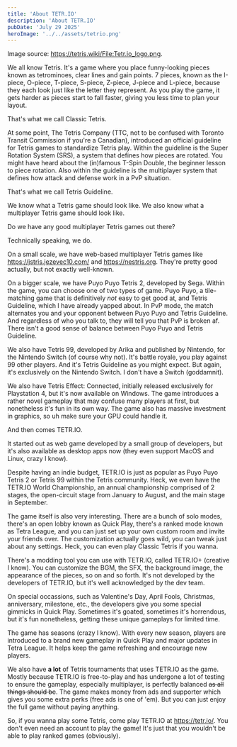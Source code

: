 ```yaml
---
title: 'About TETR.IO'
description: 'About TETR.IO'
pubDate: 'July 29 2025'
heroImage: '../../assets/tetrio.png'
---
```


Image source: https://tetris.wiki/File:Tetr.io_logo.png.

We all know Tetris. It's a game where you place funny-looking pieces known as tetrominoes, clear lines and gain points. 7 pieces, known as the I-piece, O-piece, T-piece, S-piece, Z-piece, J-piece and L-piece, because they each look just like the letter they represent. As you play the game, it gets harder as pieces start to fall faster, giving you less time to plan your layout.

That's what we call Classic Tetris.

At some point, The Tetris Company (TTC, not to be confused with Toronto Transit Commission if you're a Canadian), introduced an official guideline for Tetris games to standardize Tetris play. Within the guideline is the Super Rotation System (SRS), a system that defines how pieces are rotated. You might have heard about the (in)famous T-Spin Double, the beginner lesson to piece rotation. Also within the guideline is the multiplayer system that defines how attack and defense work in a PvP situation.

That's what we call Tetris Guideline.

We know what a Tetris game should look like. We also know what a multiplayer Tetris game should look like.

Do we have any good multiplayer Tetris games out there?

Technically speaking, we do.

On a small scale, we have web-based multiplayer Tetris games like https://jstris.jezevec10.com/ and https://nestris.org. They're pretty good actually, but not exactly well-known.

On a bigger scale, we have Puyo Puyo Tetris 2, developed by Sega. Within the game, you can choose one of two types of game. Puyo Puyo, a tile-matching game that is definitively *not* easy to get good at, and Tetris Guideline, which I have already yapped about. In PvP mode, the match alternates you and your opponent between Puyo Puyo and Tetris Guideline. And regardless of who you talk to, they will tell you that PvP is broken af. There isn't a good sense of balance between Puyo Puyo and Tetris Guideline.

We also have Tetris 99, developed by Arika and published by Nintendo, for the Nintendo Switch (of course why not). It's battle royale, you play against 99 other players. And it's Tetris Guideline as you might expect. But again, it's exclusively on the Nintendo Switch. I don't have a Switch (goddamnit).

We also have Tetris Effect: Connected, initially released exclusively for Playstation 4, but it's now available on Windows. The game introduces a rather novel gameplay that may confuse many players at first, but nonetheless it's fun in its own way. The game also has massive investment in graphics, so uh make sure your GPU could handle it.

And then comes TETR.IO.

It started out as web game developed by a small group of developers, but it's also available as desktop apps now (they even support MacOS and Linux, crazy I know).

Despite having an indie budget, TETR.IO is just as popular as Puyo Puyo Tetris 2 or Tetris 99 within the Tetris community. Heck, we even have the TETR.IO World Championship, an annual championship comprised of 2 stages, the open-circuit stage from January to August, and the main stage in September.

The game itself is also very interesting. There are a bunch of solo modes, there's an open lobby known as Quick Play, there's a ranked mode known as Tetra League, and you can just set up your own custom room and invite your friends over. The customization actually goes wild, you can tweak just about any settings. Heck, you can even play Classic Tetris if you wanna.

There's a modding tool you can use with TETR.IO, called TETR.IO+ (creative I know). You can customize the BGM, the SFX, the background image, the appearance of the pieces, so on and so forth. It's not developed by the developers of TETR.IO, but it's well acknowledged by the dev team.

On special occassions, such as Valentine's Day, April Fools, Christmas, anniversary, milestone, etc., the developers give you some special gimmicks in Quick Play. Sometimes it's goated, sometimes it's horrendous, but it's fun nonetheless, getting these unique gameplays for limited time.

The game has seasons (crazy I know). With every new season, players are introduced to a brand new gameplay in Quick Play and major updates in Tetra League. It helps keep the game refreshing and encourage new players.

We also have **a lot** of Tetris tournaments that uses TETR.IO as the game. Mostly because TETR.IO is free-to-play and has undergone a lot of testing to ensure the gameplay, especially multiplayer, is perfectly balanced ~~as all things should be~~. The game makes money from ads and supporter which gives you some extra perks (free ads is one of 'em). But you can just enjoy the full game without paying anything.

So, if you wanna play some Tetris, come play TETR.IO at https://tetr.io/. You don't even need an account to play the game! It's just that you wouldn't be able to play ranked games (obviously).